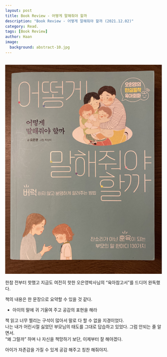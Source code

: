 ```yaml
---
layout: post
title: Book Review - 어떻게 말해줘야 할까
description: "Book Review - 어떻게 말해줘야 할까 (2021.12.02)" 
category: Read.
tags: [Book Review]
author: Haan
image:
  background: abstract-10.jpg
---
```

<br/>

<img src="/assets/img/BR_211211.jpg">

한참 전부터 핫했고 지금도 여전히 핫한 오은영박사님의 “육아참고서”를 드디어 완독했다.    
   
책의 내용은 한 문장으로 요약할 수 있을 것 같다.    
   
* 아이의 말에 귀 기울여 주고 공감의 표현을 해라   
   
책 읽고 너무 찔리는 구석이 많아서 말로 다 할 수 없을 지경이었다.    
나는 내가 어린시절 싫었던 부모님의 태도를 그대로 답습하고 있었다. 그럼 안되는 줄 알면서.    
“왜 그럴까” 하며 나 자신을 책망하기 보단, 이제부터 잘 해야겠다.    
   
아이가 자존감을 가질 수 있게 공감 해주고 칭찬 해줘야지.    
